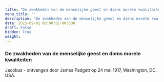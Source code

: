 ```yaml
---
title: "De zwakheden van de menselijke geest en diens morele kwaliteiten"
menu_title: ""
description: "De zwakheden van de menselijke geest en diens morele kwaliteiten"
date: 2023-09-01 06:00:01+00:808
draft: False
hidden: True
weight:
---
```

### De zwakheden van de menselijke geest en diens morele kwaliteiten

Jacobus - ontvangen door James Padgett op 24 mei 1917, Washington, DC, USA.
